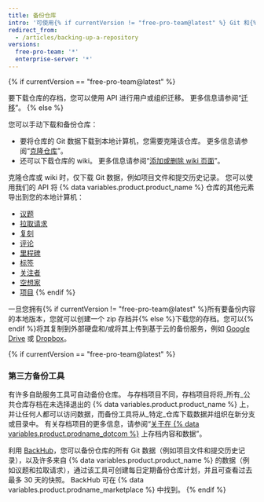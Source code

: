 ```yaml
---
title: 备份仓库
intro: '可使用{% if currentVersion != "free-pro-team@latest" %} Git 和{% endif %} API {% if currentVersion == "free-pro-team@latest" %}或第三方工具{% endif %}备份仓库。'
redirect_from:
  - /articles/backing-up-a-repository
versions:
  free-pro-team: '*'
  enterprise-server: '*'
---
```


{% if currentVersion == "free-pro-team@latest" %}

要下载仓库的存档，您可以使用 API 进行用户或组织迁移。 更多信息请参阅“[迁移](/v3/migrations/)”。
{% else %}

您可以手动下载和备份仓库：

- 要将仓库的 Git 数据下载到本地计算机，您需要克隆该仓库。 更多信息请参阅“[克隆仓库](/articles/cloning-a-repository)”。
- 还可以下载仓库的 wiki。 更多信息请参阅“[添加或删除 wiki 页面](/articles/adding-or-editing-wiki-pages)”。

克隆仓库或 wiki 时，仅下载 Git 数据，例如项目文件和提交历史记录。 您可以使用我们的 API 将 {% data variables.product.product_name %} 仓库的其他元素导出到您的本地计算机：

- [议题](/v3/issues/#list-issues-for-a-repository)
- [拉取请求](/v3/pulls/#list-pull-requests)
- [复刻](/v3/repos/forks/#list-forks)
- [评论](/v3/issues/comments/#list-comments-in-a-repository)
- [里程碑](/v3/issues/milestones/#list-milestones-for-a-repository)
- [标签](/v3/issues/labels/#list-all-labels-for-this-repository)
- [关注者](/v3/activity/watching/#list-watchers)
- [空想家](/v3/activity/starring/#list-stargazers)
- [项目](/v3/projects/#list-repository-projects)
{% endif %}

一旦您拥有{% if currentVersion != "free-pro-team@latest" %}所有要备份内容的本地版本，您就可以创建一个 zip 存档并{% else %}下载您的存档。您可以{% endif %}将其复制到外部硬盘和/或将其上传到基于云的备份服务，例如 [Google Drive](https://www.google.com/drive/) 或 [Dropbox](https://www.dropbox.com/)。

{% if currentVersion == "free-pro-team@latest" %}
### 第三方备份工具

有许多自助服务工具可自动备份仓库。 与存档项目不同，存档项目将将_所有_公共仓库存档在未选择退出的 {% data variables.product.product_name %} 上，并让任何人都可以访问数据，而备份工具将从_特定_仓库下载数据并组织在新分支或目录中。 有关存档项目的更多信息，请参阅“[关于在 {% data variables.product.prodname_dotcom %}](/github/creating-cloning-and-archiving-repositories/about-archiving-content-and-data-on-github#about-the-github-archive-program) 上存档内容和数据”。

利用 [BackHub](https://github.com/marketplace/backhub)，您可以备份仓库的所有 Git 数据（例如项目文件和提交历史记录），以及许多来自 {% data variables.product.product_name %} 的数据（例如议题和拉取请求），通过该工具可创建每日定期备份仓库计划，并且可查看过去最多 30 天的快照。 BackHub 可在 {% data variables.product.prodname_marketplace %} 中找到。
{% endif %}
